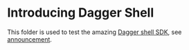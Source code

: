 # Introducing Dagger Shell

This folder is used to test the amazing [Dagger shell SDK](https://docs.dagger.io/quickstart/#chain-functions-in-the-shell), see [announcement](dagghttps://dagger.io/blog/a-shell-for-the-container-age-introducing-dagger-shell).